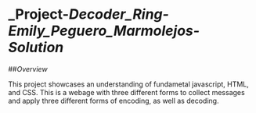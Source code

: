 # _Project-_Decoder_Ring-Emily_Peguero_Marmolejos-Solution_

##_Overview_

This project showcases an understanding of fundametal javascript, HTML, and CSS.
This is a webage with three different forms to collect messages and apply three different forms of encoding, as well as decoding.


